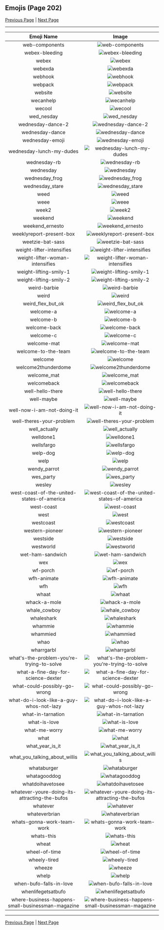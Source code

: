 
## Emojis (Page 202)

[Previous Page](/docs/hc/page-w-0201.md)
  | [Next Page](/docs/hc/page-w-0203.md)

<hr />

|Emoji Name|Image|
| :-: | :-: |
|web-components| ![web-components](/emojis/hc/web-components.png)|
|webex-bleeding| ![webex-bleeding](/emojis/hc/webex-bleeding.png)|
|webex| ![webex](/emojis/hc/webex.jpg)|
|webexda| ![webexda](/emojis/hc/webexda.png)|
|webhook| ![webhook](/emojis/hc/webhook.png)|
|webpack| ![webpack](/emojis/hc/webpack.png)|
|website| ![website](/emojis/hc/website.png)|
|wecanhelp| ![wecanhelp](/emojis/hc/wecanhelp.gif)|
|wecool| ![wecool](/emojis/hc/wecool.png)|
|wed_nesday| ![wed_nesday](/emojis/hc/wed_nesday.png)|
|wednesday-dance-2| ![wednesday-dance-2](/emojis/hc/wednesday-dance-2.gif)|
|wednesday-dance| ![wednesday-dance](/emojis/hc/wednesday-dance.gif)|
|wednesday-emoji| ![wednesday-emoji](/emojis/hc/wednesday-emoji.png)|
|wednesday-lunch-my-dudes| ![wednesday-lunch-my-dudes](/emojis/hc/wednesday-lunch-my-dudes.png)|
|wednesday-rb| ![wednesday-rb](/emojis/hc/wednesday-rb.png)|
|wednesday| ![wednesday](/emojis/hc/wednesday.jpg)|
|wednesday_frog| ![wednesday_frog](/emojis/hc/wednesday_frog.png)|
|wednesday_stare| ![wednesday_stare](/emojis/hc/wednesday_stare.png)|
|weed| ![weed](/emojis/hc/weed.png)|
|weee| ![weee](/emojis/hc/weee.gif)|
|week2| ![week2](/emojis/hc/week2.png)|
|weekend| ![weekend](/emojis/hc/weekend.png)|
|weekend_ernesto| ![weekend_ernesto](/emojis/hc/weekend_ernesto.png)|
|weeklyreport-present-box| ![weeklyreport-present-box](/emojis/hc/weeklyreport-present-box.png)|
|weetzie-bat-sass| ![weetzie-bat-sass](/emojis/hc/weetzie-bat-sass.png)|
|weight-lifter-intensifies| ![weight-lifter-intensifies](/emojis/hc/weight-lifter-intensifies.gif)|
|weight-lifter-woman-intensifies| ![weight-lifter-woman-intensifies](/emojis/hc/weight-lifter-woman-intensifies.gif)|
|weight-lifting-smily-1| ![weight-lifting-smily-1](/emojis/hc/weight-lifting-smily-1.gif)|
|weight-lifting-smily-2| ![weight-lifting-smily-2](/emojis/hc/weight-lifting-smily-2.gif)|
|weird-barbie| ![weird-barbie](/emojis/hc/weird-barbie.png)|
|weird| ![weird](/emojis/hc/weird.png)|
|weird_flex_but_ok| ![weird_flex_but_ok](/emojis/hc/weird_flex_but_ok.gif)|
|welcome-a| ![welcome-a](/emojis/hc/welcome-a.png)|
|welcome-b| ![welcome-b](/emojis/hc/welcome-b.png)|
|welcome-back| ![welcome-back](/emojis/hc/welcome-back.gif)|
|welcome-c| ![welcome-c](/emojis/hc/welcome-c.png)|
|welcome-mat| ![welcome-mat](/emojis/hc/welcome-mat.png)|
|welcome-to-the-team| ![welcome-to-the-team](/emojis/hc/welcome-to-the-team.jpg)|
|welcome| ![welcome](/emojis/hc/welcome.png)|
|welcome2thunderdome| ![welcome2thunderdome](/emojis/hc/welcome2thunderdome.png)|
|welcome_mat| ![welcome_mat](/emojis/hc/welcome_mat.png)|
|welcomeback| ![welcomeback](/emojis/hc/welcomeback.png)|
|well-hello-there| ![well-hello-there](/emojis/hc/well-hello-there.jpg)|
|well-maybe| ![well-maybe](/emojis/hc/well-maybe.png)|
|well-now-i-am-not-doing-it| ![well-now-i-am-not-doing-it](/emojis/hc/well-now-i-am-not-doing-it.png)|
|well-theres-your-problem| ![well-theres-your-problem](/emojis/hc/well-theres-your-problem.png)|
|well_actually| ![well_actually](/emojis/hc/well_actually.png)|
|welldone1| ![welldone1](/emojis/hc/welldone1.png)|
|wellsfargo| ![wellsfargo](/emojis/hc/wellsfargo.png)|
|welp-dog| ![welp-dog](/emojis/hc/welp-dog.png)|
|welp| ![welp](/emojis/hc/welp.png)|
|wendy_parrot| ![wendy_parrot](/emojis/hc/wendy_parrot.gif)|
|wes_party| ![wes_party](/emojis/hc/wes_party.gif)|
|wesley| ![wesley](/emojis/hc/wesley.jpg)|
|west-coast-of-the-united-states-of-america| ![west-coast-of-the-united-states-of-america](/emojis/hc/west-coast-of-the-united-states-of-america.png)|
|west-coast| ![west-coast](/emojis/hc/west-coast.png)|
|west| ![west](/emojis/hc/west.png)|
|westcoast| ![westcoast](/emojis/hc/westcoast.jpg)|
|western-pioneer| ![western-pioneer](/emojis/hc/western-pioneer.jpg)|
|westside| ![westside](/emojis/hc/westside.png)|
|westworld| ![westworld](/emojis/hc/westworld.png)|
|wet-ham-sandwich| ![wet-ham-sandwich](/emojis/hc/wet-ham-sandwich.png)|
|wex| ![wex](/emojis/hc/wex.png)|
|wf-porch| ![wf-porch](/emojis/hc/wf-porch.jpg)|
|wfh-animate| ![wfh-animate](/emojis/hc/wfh-animate.gif)|
|wfh| ![wfh](/emojis/hc/wfh.png)|
|whaat| ![whaat](/emojis/hc/whaat.png)|
|whack-a-mole| ![whack-a-mole](/emojis/hc/whack-a-mole.gif)|
|whale_cowboy| ![whale_cowboy](/emojis/hc/whale_cowboy.png)|
|whaleshark| ![whaleshark](/emojis/hc/whaleshark.png)|
|whammie| ![whammie](/emojis/hc/whammie.gif)|
|whammied| ![whammied](/emojis/hc/whammied.gif)|
|whao| ![whao](/emojis/hc/whao.jpg)|
|wharrgarbl| ![wharrgarbl](/emojis/hc/wharrgarbl.jpg)|
|what's-the-problem-you're-trying-to-solve| ![what's-the-problem-you're-trying-to-solve](/emojis/hc/what's-the-problem-you're-trying-to-solve.png)|
|what-a-fine-day-for-science-dexter| ![what-a-fine-day-for-science-dexter](/emojis/hc/what-a-fine-day-for-science-dexter.png)|
|what-could-possibly-go-wrong| ![what-could-possibly-go-wrong](/emojis/hc/what-could-possibly-go-wrong.gif)|
|what-do-i-look-like-a-guy-whos-not-lazy| ![what-do-i-look-like-a-guy-whos-not-lazy](/emojis/hc/what-do-i-look-like-a-guy-whos-not-lazy.png)|
|what-in-tarnation| ![what-in-tarnation](/emojis/hc/what-in-tarnation.jpg)|
|what-is-love| ![what-is-love](/emojis/hc/what-is-love.jpg)|
|what-me-worry| ![what-me-worry](/emojis/hc/what-me-worry.png)|
|what| ![what](/emojis/hc/what.png)|
|what_year_is_it| ![what_year_is_it](/emojis/hc/what_year_is_it.png)|
|what_you_talking_about_willis| ![what_you_talking_about_willis](/emojis/hc/what_you_talking_about_willis.jpg)|
|whataburger| ![whataburger](/emojis/hc/whataburger.jpg)|
|whatagooddog| ![whatagooddog](/emojis/hc/whatagooddog.png)|
|whatdoihavetosee| ![whatdoihavetosee](/emojis/hc/whatdoihavetosee.png)|
|whatever-youre-doing-its-attracting-the-bufos| ![whatever-youre-doing-its-attracting-the-bufos](/emojis/hc/whatever-youre-doing-its-attracting-the-bufos.png)|
|whatever| ![whatever](/emojis/hc/whatever.png)|
|whateverbrian| ![whateverbrian](/emojis/hc/whateverbrian.png)|
|whats-gonna-work-team-work| ![whats-gonna-work-team-work](/emojis/hc/whats-gonna-work-team-work.png)|
|whats-this| ![whats-this](/emojis/hc/whats-this.png)|
|wheat| ![wheat](/emojis/hc/wheat.png)|
|wheel-of-time| ![wheel-of-time](/emojis/hc/wheel-of-time.jpg)|
|wheely-tired| ![wheely-tired](/emojis/hc/wheely-tired.png)|
|wheeze| ![wheeze](/emojis/hc/wheeze.png)|
|whelp| ![whelp](/emojis/hc/whelp.gif)|
|when-bufo-falls-in-love| ![when-bufo-falls-in-love](/emojis/hc/when-bufo-falls-in-love.png)|
|whenlifegetsatbufo| ![whenlifegetsatbufo](/emojis/hc/whenlifegetsatbufo.png)|
|where-business-happens-small-businessman-magazine| ![where-business-happens-small-businessman-magazine](/emojis/hc/where-business-happens-small-businessman-magazine.png)|

<hr/>

[Previous Page](/docs/hc/page-w-0201.md)
  | [Next Page](/docs/hc/page-w-0203.md)